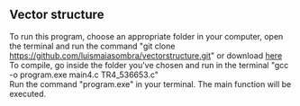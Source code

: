## Vector structure

To run this program, choose an appropriate folder in your computer, open the terminal and run the command "git clone https://github.com/luismaiasombra/vectorstructure.git" 
or download [here](https://github.com/luismaiasombra/vectorstructure/archive/refs/heads/main.zip)
To compile, go inside the folder you've chosen and run in the terminal "gcc -o program.exe main4.c TR4_536653.c"  
Run the command "program.exe" in your terminal. The main function will be executed.
